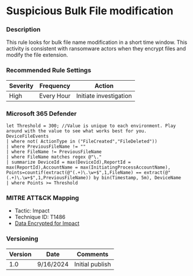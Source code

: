 # Suspicious Bulk File modification

### Description

This rule looks for bulk file name modification in a short time window. This activity is consistent with ransomware actors when they encrypt files and modify the file extension.


### Recommended Rule Settings
| Severity    | Frequency      | Action      |
| ----------- |--------------- |-------------|
|    High     |  Every Hour |   Initiate investigation   |

### Microsoft 365 Defender
```
let Threshold = 300; //Value is unique to each environment. Play around with the value to see what works best for you.
DeviceFileEvents
| where not( ActionType in ("FileCreated","FileDeleted"))
| where PreviousFileName != ""
| where FileName != PreviousFileName
| where FileName matches regex @"\."
| summarize DeviceId = max(DeviceId),ReportId = max(ReportId),AccountName = max(InitiatingProcessAccountName), Points=countif(extract(@"(.+)\.\w+$",1,FileName) == extract(@"(.+)\.\w+$",1,PreviousFileName)) by bin(Timestamp, 5m), DeviceName
| where Points >= Threshold
```

### MITRE ATT&CK Mapping
- Tactic: Impact
- Technique ID: T1486
- [Data Encrypted for Impact](https://attack.mitre.org/techniques/T1486/)


### Versioning
| Version       | Date          | Comments                          |
| ------------- |---------------| ----------------------------------|
| 1.0           | 9/16/2024    | Initial publish                   |